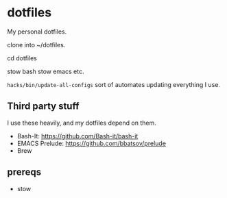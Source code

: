 # dotfiles
My personal dotfiles.

clone into ~/dotfiles.

cd dotfiles

stow bash
stow emacs
etc.

`hacks/bin/update-all-configs` sort of automates updating everything I use.

## Third party stuff

I use these heavily, and my dotfiles depend on them.

* Bash-It: https://github.com/Bash-it/bash-it
* EMACS Prelude: https://github.com/bbatsov/prelude
* Brew

## prereqs

- stow
